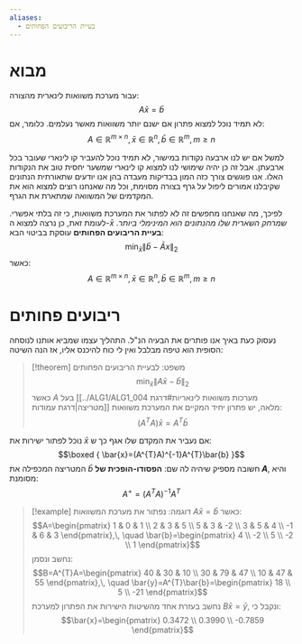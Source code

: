 ```yaml
---
aliases:
  - בעיית הריבועים הפחותים
---
```


# מבוא

עבור מערכת משוואות לינארית מהצורה:
$$A\bar{x}=\bar{b}$$
לא תמיד נוכל למצוא פתרון אם ישנם יותר משוואות מאשר נעלמים. כלומר, אם:
$$A\in \mathbb{R}^{m\times n},\, \bar{x}\in \mathbb{R}^{ n },\, \bar{b}\in \mathbb{R}^{m},\, m\geq n$$

למשל אם יש לנו ארבעה נקודות במישור, לא תמיד נוכל להעביר קו לינארי שעובר בכל ארבעתן. אבל זה כן יהיה שימושי לנו למצוא קו לינארי שמשער יחסית טוב את הנקודות האלו. אנו פוגשים צורך כזה המון בבדיקות מעבדה בהן אנו יודעים שתאורתית הנתונים שקיבלנו אמורים ליפול על גרף בצורה מסוימת, וכל מה שאנחנו רוצים למצוא הוא את המקדמים של המשוואה שמתארת את הגרף.

לפיכך, מה שאנחנו מחפשים זה לא לפתור את המערכת משוואות, כי זה בלתי אפשרי. לעומת זאת, כן נרצה למצוא ה-$\bar{x}$ *שמרחק השארית שלו מהנתונים הוא המינימלי ביותר*. **בעיית הריבועים הפחותים** עוסקת בביטוי הבא:
$$\min_{\bar{x}}\| \bar{b}-\bar{A}x\|_{2} $$
כאשר:
$$A\in \mathbb{R}^{m\times n},\, \bar{x}\in \mathbb{R}^{n},\, \bar{b}\in \mathbb{R}^{m},\, m\geq n$$


# ריבועים פחותים 
נעסוק כעת באיך אנו פותרים את הבעיה הנ"ל. התהליך עצמו שמביא אותנו לנוסחה הסופית הוא טיפה מבלבל ואין לי כוח להיכנס אליו, אז הנה השיטה:
>[!theorem] משפט: 
 >לבעיית הריבועים הפחותים
 >$$\min_{\bar{x}}\| A\bar{x}-\bar{b}\|_{2} $$
 >כאשר $A$ בעל [[../ALG1/ALG1_004 מערכות משוואות לינאריות#דרגת מטריצה|דרגת עמודות]] מלאה, יש פתרון יחיד המקיים את המערכת משוואות:
 >$$(A^{T}A)\bar{x}=A^{T}\bar{b}$$
 
 נוכל לפתור ישירות את $\bar{x}$ אם נעביר את המקדם שלו אגף כך ש:
 $$\boxed {
\bar{x}=(A^{T}A)^{-1}A^{T}\bar{b}
 }$$
 המטריצה המכפילה את $\bar{b}$ חשובה מספיק שיהיה לה שם: **הפסודו-הופכית של $A$**, והיא מסומנת:
 $$A^{+}=(A^{T}A)^{-1}A^{T}$$
>[!example] דוגמה: 
 >נפתור את מערכת המשוואות $A\bar{x}=\bar{b}$ כאשר:
 >$$A=\begin{pmatrix}
1 & 0 & 1 \\
2 & 3 & 5 \\
5 & 3 & -2 \\
3 & 5 & 4 \\
-1 & 6 & 3
\end{pmatrix},\, \quad \bar{b}=\begin{pmatrix}
4 \\
-2 \\
5 \\
-2 \\
1
\end{pmatrix}$$
נחשב ונסמן:
>$$B=A^{T}A=\begin{pmatrix}
40 & 30 & 10 \\
30 & 79 & 47 \\
10 & 47 & 55
\end{pmatrix},\, \quad \bar{y}=A^{T}\bar{b}=\begin{pmatrix}
18 \\
5 \\
-21
\end{pmatrix}$$
נחשב בעזרת אחד מהשיטות הישירות את הפתרון למערכת $B\bar{x}=\bar{y}$, ונקבל כי:
>$$\bar{x}=\begin{pmatrix}
0.3472 \\
0.3990 \\
-0.7859
\end{pmatrix}$$




